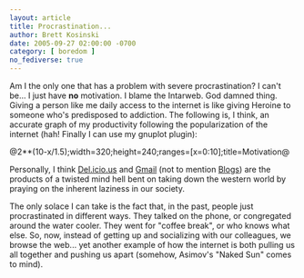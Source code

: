 ```yaml
---
layout: article
title: Procrastination...
author: Brett Kosinski
date: 2005-09-27 02:00:00 -0700
category: [ boredom ]
no_fediverse: true
---
```


Am I the only one that has a problem with severe procrastination?  I can't be... I just have **no** motivation.  I blame the Intarweb.  God damned thing.  Giving a person like me daily access to the internet is like giving Heroine to someone who's predisposed to addiction.  The following is, I think, an accurate graph of my productivity following the popularization of the internet (hah!  Finally I can use my gnuplot plugin):

@2**(10-x/1.5);width=320;height=240;ranges=[x=0:10];title=Motivation@

Personally, I think [Del.icio.us](Del.icio.us.md) and [Gmail](Gmail.md) (not to mention [Blogs](Blogs.md)) are the products of a twisted mind hell bent on taking down the western world by praying on the inherent laziness in our society.  

The only solace I can take is the fact that, in the past, people just procrastinated in different ways.  They talked on the phone, or congregated around the water cooler.  They went for "coffee break", or who knows what else.  So, now, instead of getting up and socializing with our colleagues, we browse the web... yet another example of how the internet is both pulling us all together and pushing us apart (somehow, Asimov's "Naked Sun" comes to mind). 

